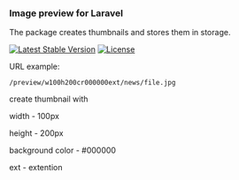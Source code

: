 ### Image preview for Laravel

The package creates thumbnails and stores them in storage.

[![Latest Stable Version](https://poser.pugx.org/tohtamysh/laravel-image-preview/v/stable)](https://packagist.org/packages/tohtamysh/laravel-image-preview) [![License](https://poser.pugx.org/tohtamysh/laravel-image-preview/license)](https://packagist.org/packages/tohtamysh/laravel-image-preview)

URL example:

```
/preview/w100h200cr000000ext/news/file.jpg
```
create thumbnail with

width - 100px

height - 200px

background color - #000000

ext - extention